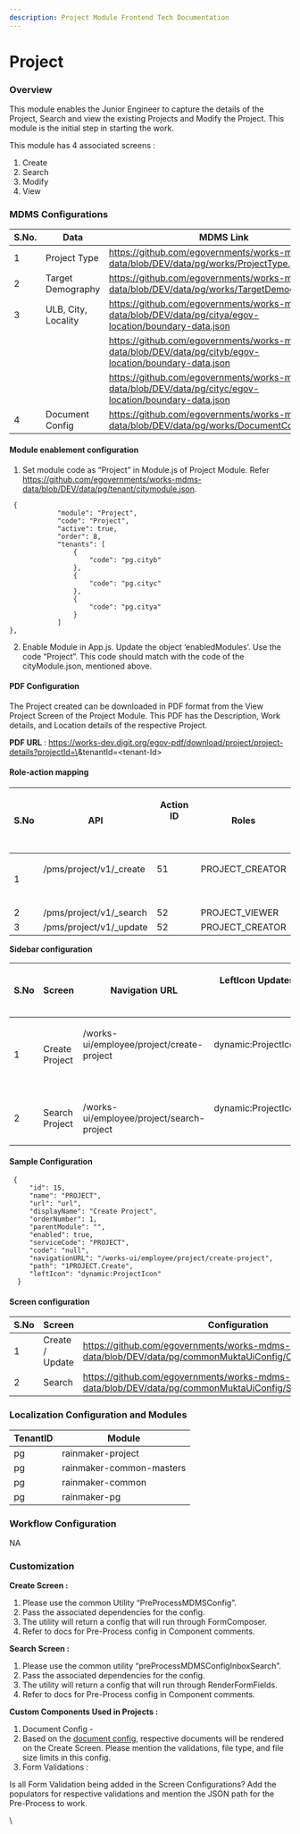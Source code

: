 ```yaml
---
description: Project Module Frontend Tech Documentation
---
```


# Project

### Overview

This module enables the Junior Engineer to capture the details of the Project, Search and view the existing Projects and Modify the Project. This module is the initial step in starting the work.



This module has 4 associated screens :

1. Create
2. Search
3. Modify
4. View

### MDMS Configurations

| S.No.       | Data                | MDMS Link                                                                                               |
| ----------- | ------------------- | ------------------------------------------------------------------------------------------------------- |
| 1           | Project Type        | https://github.com/egovernments/works-mdms-data/blob/DEV/data/pg/works/ProjectType.json                 |
| 2           | Target Demography   | https://github.com/egovernments/works-mdms-data/blob/DEV/data/pg/works/TargetDemography.json            |
| 3           | ULB, City, Locality | https://github.com/egovernments/works-mdms-data/blob/DEV/data/pg/citya/egov-location/boundary-data.json |
| <p><br></p> | <p><br></p>         | https://github.com/egovernments/works-mdms-data/blob/DEV/data/pg/cityb/egov-location/boundary-data.json |
| <p><br></p> | <p><br></p>         | https://github.com/egovernments/works-mdms-data/blob/DEV/data/pg/cityc/egov-location/boundary-data.json |
| 4           | Document Config     | https://github.com/egovernments/works-mdms-data/blob/DEV/data/pg/works/DocumentConfig.json              |

#### Module enablement configuration&#x20;

1. Set module code as “Project” in Module.js of Project Module. Refer https://github.com/egovernments/works-mdms-data/blob/DEV/data/pg/tenant/citymodule.json.

```
 {
            "module": "Project",
            "code": "Project",
            "active": true,
            "order": 8,
            "tenants": [
                {
                    "code": "pg.cityb"
                },
                {
                    "code": "pg.cityc"
                },
                {
                    "code": "pg.citya"
                }
            ]
},

```

2. Enable Module in App.js. Update the object ‘enabledModules’. Use the code “Project”. This code should match with the code of the cityModule.json, mentioned above.

#### PDF Configuration

The Project created can be downloaded in PDF format from the View Project Screen of the Project Module. This PDF has the Description, Work details, and Location details of the respective Project.

**PDF URL** : https://works-dev.digit.org/egov-pdf/download/project/project-details?projectId=\<project-Id>\&tenantId=\<tenant-Id>

#### Role-action mapping

| S.No | API                                       | <p>Action ID</p><p><br></p> | Roles                             |
| ---- | ----------------------------------------- | --------------------------- | --------------------------------- |
| 1    | <p>/pms/project/v1/_create</p><p><br></p> | <p>51</p><p><br></p>        | <p>PROJECT_CREATOR</p><p><br></p> |
| 2    | /pms/project/v1/\_search                  | 52                          | PROJECT\_VIEWER                   |
| 3    | /pms/project/v1/\_update                  | 52                          | PROJECT\_CREATOR                  |

**Sidebar configuration**&#x20;

| S.No | Screen         | Navigation URL                                              | <p>LeftIcon Updates</p><p><br></p>    | Roles                             |
| ---- | -------------- | ----------------------------------------------------------- | ------------------------------------- | --------------------------------- |
| 1    | Create Project | <p>/works-ui/employee/project/create-project</p><p><br></p> | <p>dynamic:ProjectIcon</p><p><br></p> | <p>PROJECT_CREATOR</p><p><br></p> |
| 2    | Search Project | /works-ui/employee/project/search-project                   | <p>dynamic:ProjectIcon</p><p><br></p> | PROJECT\_VIEWER                   |

#### Sample Configuration

```
 {
     "id": 15,
     "name": "PROJECT",
     "url": "url",
     "displayName": "Create Project",
     "orderNumber": 1,
     "parentModule": "",
     "enabled": true,
     "serviceCode": "PROJECT",
     "code": "null",
     "navigationURL": "/works-ui/employee/project/create-project",
     "path": "1PROJECT.Create",
     "leftIcon": "dynamic:ProjectIcon"
  }

```

#### Screen configuration&#x20;

| S.No | Screen          | Configuration                                                                                                 |
| ---- | --------------- | ------------------------------------------------------------------------------------------------------------- |
| 1    | Create / Update | https://github.com/egovernments/works-mdms-data/blob/DEV/data/pg/commonMuktaUiConfig/CreateProjectConfig.json |
| 2    | Search          | https://github.com/egovernments/works-mdms-data/blob/DEV/data/pg/commonMuktaUiConfig/SearchProjectConfig.json |

### Localization Configuration and Modules

| TenantID | Module                   |
| -------- | ------------------------ |
| pg       | rainmaker-project        |
| pg       | rainmaker-common-masters |
| pg       | rainmaker-common         |
| pg       | rainmaker-pg             |

### &#x20;Workflow Configuration

NA



### Customization

**Create Screen :**&#x20;

1. Please use the common Utility “PreProcessMDMSConfig”.&#x20;
2. Pass the associated dependencies for the config.
3. The utility will return a config that will run through FormComposer.
4. Refer to docs for Pre-Process config in Component comments.

&#x20; **Search Screen :**&#x20;

1. Please use the common utility “preProcessMDMSConfigInboxSearch”.
2. Pass the associated dependencies for the config.
3. The utility will return a config that will run through RenderFormFields.
4. Refer to docs for Pre-Process config in Component comments.

&#x20;  **Custom Components Used in Projects :**&#x20;

1. Document Config -&#x20;
2. Based on the [document config](https://github.com/egovernments/works-mdms-data/blob/DEV/data/pg/works/DocumentConfig.json), respective documents will be rendered on the Create Screen. Please mention the validations, file type, and file size limits in this config.
3. &#x20;Form Validations :

&#x20;       Is all Form Validation being added in the Screen Configurations? Add the populators for respective validations and mention the JSON path for the Pre-Process to work.

\
